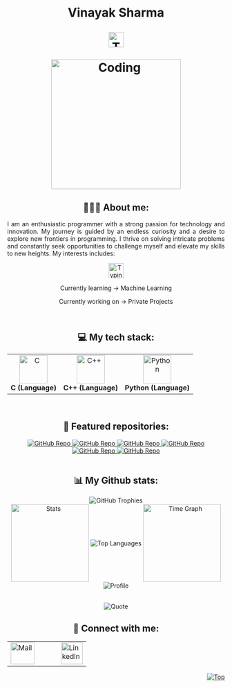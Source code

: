 <h1 align="center">Vinayak Sharma
<p align="center">
   <img src="https://readme-typing-svg.demolab.com?font=Roboto+Slab&color=%237E3ACE&size=30&center=true&vCenter=true&width=450&duration=1500&pause=1000&lines=GENAI Engineer;Data+Science Engineer;AI/ML+Enthusiast" width="auto" height="35" alt="Typing"/> 
</p>
<p align="center">
  <img src="https://res.cloudinary.com/dry07iyvo/image/upload/v1735366890/coding_utrxxa.gif" width="300" height="auto" alt="Coding"/>
</p>
<h2 align="center">👨🏻‍💻 About me:</h2>
<p align="justify">I am an enthusiastic programmer with a strong passion for technology and innovation. My journey is guided by an endless curiosity and a desire to explore new frontiers in programming. I thrive on solving intricate problems and constantly seek opportunities to challenge myself and elevate my skills to new heights. My interests includes:</p>
<p align="center">
   <img src="https://readme-typing-svg.demolab.com?font=Roboto+Slab&color=%237E3ACE&size=30&center=true&vCenter=true&width=450&duration=1500&pause=1000&lines=Artificial+Intelligence;Machine+Learning;Data+Science" width="auto" height="35" alt="Typing"/>
</p>
<p align="center">Currently learning -> Machine Learning</p>
<p align="center">Currently working on -> Private Projects</p>
<br>
<h2 align="center">💻 My tech stack:</h2>
<table align="center">
<tr>
   <td align="center"><img src="https://cdn.worldvectorlogo.com/logos/c-1.svg" width="65" height="65" alt="C"/><br><b>C (Language)</b></td>
   <td align="center"><img src="https://cdn.worldvectorlogo.com/logos/c.svg" width="65" height="65" alt="C++"/><br><b>C++ (Language)</b></td>
   <td align="center"><img src="https://cdn.worldvectorlogo.com/logos/python-5.svg" width="65" height="65" alt="Python"/><br><b>Python (Language)</b></td>
</tr>
</table>
<br>
<h2 align="center">📕 Featured repositories:</h2>
<div align="center">
<a href="https://github.com/Vinayak-Sharma12/ThaparGPT">
    <img src="https://github-readme-stats.vercel.app/api/pin/?username=Vinayak-Sharma12&repo=ThaparGPT&theme=transparent" alt="GitHub Repo">
</a>

<a href="https://github.com/Vinayak-Sharma12/AgriCare-Plant-Disease-Detection-and-Prevention">
    <img src="https://github-readme-stats.vercel.app/api/pin/?username=Vinayak-Sharma12&repo=AgriCare-Plant-Disease-Detection-and-Prevention&theme=transparent" alt="GitHub Repo">
</a>
<a href="https://github.com/Vinayak-Sharma12/Toxic-Comment-Classifier">
    <img src="https://github-readme-stats.vercel.app/api/pin/?username=Vinayak-Sharma12&repo=Toxic-Comment-Classifier&theme=transparent" alt="GitHub Repo">
</a>
<a href="https://github.com/Vinayak-Sharma12/Resume-Screening-App">
    <img src="https://github-readme-stats.vercel.app/api/pin/?username=Vinayak-Sharma12&repo=Resume-Screening-App&theme=transparent" alt="GitHub Repo">
</a>
<a href="https://github.com/Vinayak-Sharma12/BRAIN-TUMOR-DETECTION">
    <img src="https://github-readme-stats.vercel.app/api/pin/?username=Vinayak-Sharma12&repo=BRAIN-TUMOR-DETECTION&theme=transparent" alt="GitHub Repo">
</a>
<a href="https://github.com/Vinayak-Sharma12/Data-Science">
    <img src="https://github-readme-stats.vercel.app/api/pin/?username=Vinayak-Sharma12&repo=Data-Science&theme=transparent" alt="GitHub Repo">
</a>

</div>
<br>
<h2 align="center">📊 My Github stats:</h2>
<div align="center">
  <img src="https://github-profile-trophy.vercel.app/?username=Vinayak-Sharma12" alt="GitHub Trophies"/>
</div>
<div align="center">
  <img align="center" src="http://github-profile-summary-cards.vercel.app/api/cards/stats?username=Vinayak-Sharma12&theme=transparent" height="180em" alt="Stats"/>
  <img align="center" src="https://github-readme-stats.vercel.app/api/top-langs?username=Vinayak-Sharma12&hide_border=true&no-bg=true&no-frame=true&layout=compact&theme=transparent&langs_count=8&hide=jupyter%20notebook,css" alt="Top Languages"/>

  <img align="center" src="http://github-profile-summary-cards.vercel.app/api/cards/productive-time?username=Vinayak-Sharma12&theme=transparent&utcOffset=5.30" height="180em" alt="Time Graph"/>
  <img align="center" src="https://github-profile-summary-cards.vercel.app/api/cards/profile-details?username=Vinayak-Sharma12&theme=transparent" alt='Profile'/>
</div>
<br>
<p align="center">
  <img src="https://quotes-github-readme.vercel.app/api?type=horizontal&theme=transparent" alt="Quote"/>
</p>
<h2 align="center">🔗 Connect with me:</h2>

<div align="center">
  <table>
    <tr>
      <td>
        <a href="https://mail.google.com/mail/?view=cm&fs=1&to=svinayak580@gmail.com" target="_blank">
          <img src="https://cdn.worldvectorlogo.com/logos/official-gmail-icon-2020-.svg" width="55" height="50" alt="Mail" />
        </a>
      </td>
      <td width="30"></td> <!-- Adds space between icons -->
      <td>
        <a href="https://linkedin.com/in/vinayak-sharma-41202621a" target="_blank">
          <img src="https://cdn.worldvectorlogo.com/logos/linkedin-icon-3.svg" width="50" height="50" alt="LinkedIn"/>
        </a>
      </td>
    </tr>
  </table>
</div>

<p align="right">
  <a href="#">
    <img src="https://img.shields.io/static/v1?label&message=Navigate+to+Top&color=0b6ab3&style=flat&logo" alt="Top" />
  </a>
</p>
